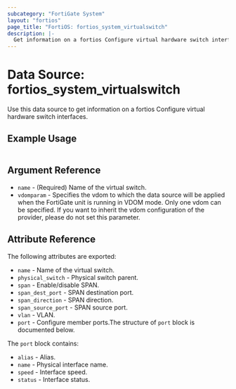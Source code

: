 ```yaml
---
subcategory: "FortiGate System"
layout: "fortios"
page_title: "FortiOS: fortios_system_virtualswitch"
description: |-
  Get information on a fortios Configure virtual hardware switch interfaces.
---
```


# Data Source: fortios_system_virtualswitch
Use this data source to get information on a fortios Configure virtual hardware switch interfaces.


## Example Usage

```hcl

```

## Argument Reference

* `name` - (Required) Name of the virtual switch.
* `vdomparam` - Specifies the vdom to which the data source will be applied when the FortiGate unit is running in VDOM mode. Only one vdom can be specified. If you want to inherit the vdom configuration of the provider, please do not set this parameter.

## Attribute Reference

The following attributes are exported:

* `name` - Name of the virtual switch.
* `physical_switch` - Physical switch parent.
* `span` - Enable/disable SPAN.
* `span_dest_port` - SPAN destination port.
* `span_direction` - SPAN direction.
* `span_source_port` - SPAN source port.
* `vlan` - VLAN.
* `port` - Configure member ports.The structure of `port` block is documented below.

The `port` block contains:

* `alias` - Alias.
* `name` - Physical interface name.
* `speed` - Interface speed.
* `status` - Interface status.
